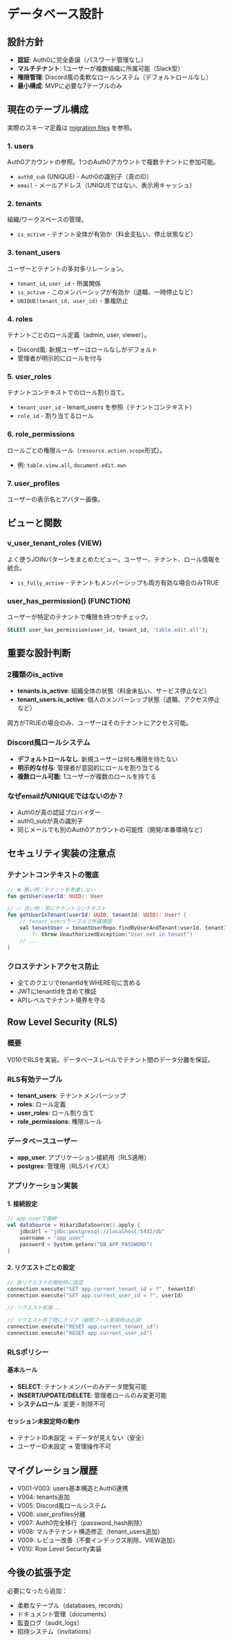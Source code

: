 # データベース設計

## 設計方針

- **認証**: Auth0に完全委譲（パスワード管理なし）
- **マルチテナント**: 1ユーザーが複数組織に所属可能（Slack型）
- **権限管理**: Discord風の柔軟なロールシステム（デフォルトロールなし）
- **最小構成**: MVPに必要な7テーブルのみ

## 現在のテーブル構成

実際のスキーマ定義は [migration files](../../../backend/src/main/resources/db/migration/) を参照。

### 1. users
Auth0アカウントの参照。1つのAuth0アカウントで複数テナントに参加可能。
- `auth0_sub` (UNIQUE) - Auth0の識別子（真のID）
- `email` - メールアドレス（UNIQUEではない、表示用キャッシュ）

### 2. tenants  
組織/ワークスペースの管理。
- `is_active` - テナント全体が有効か（料金支払い、停止状態など）

### 3. tenant_users
ユーザーとテナントの多対多リレーション。
- `tenant_id`, `user_id` - 所属関係
- `is_active` - このメンバーシップが有効か（退職、一時停止など）
- `UNIQUE(tenant_id, user_id)` - 重複防止

### 4. roles
テナントごとのロール定義（admin, user, viewer）。
- Discord風: 新規ユーザーはロールなしがデフォルト
- 管理者が明示的にロールを付与

### 5. user_roles
テナントコンテキストでのロール割り当て。
- `tenant_user_id` - tenant_users を参照（テナントコンテキスト）
- `role_id` - 割り当てるロール

### 6. role_permissions
ロールごとの権限ルール（`resource.action.scope`形式）。
- 例: `table.view.all`, `document.edit.own`

### 7. user_profiles
ユーザーの表示名とアバター画像。

## ビューと関数

### v_user_tenant_roles (VIEW)
よく使うJOINパターンをまとめたビュー。ユーザー、テナント、ロール情報を統合。
- `is_fully_active` - テナントもメンバーシップも両方有効な場合のみTRUE

### user_has_permission() (FUNCTION)
ユーザーが特定のテナントで権限を持つかチェック。
```sql
SELECT user_has_permission(user_id, tenant_id, 'table.edit.all');
```

## 重要な設計判断

### 2種類のis_active
- **tenants.is_active**: 組織全体の状態（料金未払い、サービス停止など）
- **tenant_users.is_active**: 個人のメンバーシップ状態（退職、アクセス停止など）

両方がTRUEの場合のみ、ユーザーはそのテナントにアクセス可能。

### Discord風ロールシステム
- **デフォルトロールなし**: 新規ユーザーは何も権限を持たない
- **明示的な付与**: 管理者が意図的にロールを割り当てる
- **複数ロール可能**: 1ユーザーが複数のロールを持てる

### なぜemailがUNIQUEではないのか？
- Auth0が真の認証プロバイダー
- auth0_subが真の識別子
- 同じメールでも別のAuth0アカウントの可能性（開発/本番環境など）

## セキュリティ実装の注意点

### テナントコンテキストの徹底
```kotlin
// ❌ 悪い例：テナントを考慮しない
fun getUser(userId: UUID): User

// ✅ 良い例：常にテナントコンテキスト
fun getUserInTenant(userId: UUID, tenantId: UUID): User? {
    // tenant_usersテーブルで所属確認
    val tenantUser = tenantUserRepo.findByUserAndTenant(userId, tenantId)
        ?: throw UnauthorizedException("User not in tenant")
    // ...
}
```

### クロステナントアクセス防止
- 全てのクエリでtenantIdをWHERE句に含める
- JWTにtenantIdを含めて検証
- APIレベルでテナント境界を守る

## Row Level Security (RLS)

### 概要
V010でRLSを実装。データベースレベルでテナント間のデータ分離を保証。

### RLS有効テーブル
- **tenant_users**: テナントメンバーシップ
- **roles**: ロール定義
- **user_roles**: ロール割り当て
- **role_permissions**: 権限ルール

### データベースユーザー
- **app_user**: アプリケーション接続用（RLS適用）
- **postgres**: 管理用（RLSバイパス）

### アプリケーション実装

#### 1. 接続設定
```kotlin
// app_userで接続
val dataSource = HikariDataSource().apply {
    jdbcUrl = "jdbc:postgresql://localhost:5432/db"
    username = "app_user"
    password = System.getenv("DB_APP_PASSWORD")
}
```

#### 2. リクエストごとの設定
```kotlin
// 各リクエストの開始時に設定
connection.execute("SET app.current_tenant_id = ?", tenantId)
connection.execute("SET app.current_user_id = ?", userId)

// リクエスト処理...

// リクエスト終了時にクリア（接続プール使用時は必須）
connection.execute("RESET app.current_tenant_id")
connection.execute("RESET app.current_user_id")
```

### RLSポリシー

#### 基本ルール
- **SELECT**: テナントメンバーのみデータ閲覧可能
- **INSERT/UPDATE/DELETE**: 管理者ロールのみ変更可能
- **システムロール**: 変更・削除不可

#### セッション未設定時の動作
- テナントID未設定 → データが見えない（安全）
- ユーザーID未設定 → 管理操作不可

## マイグレーション履歴

- V001-V003: users基本構造とAuth0連携
- V004: tenants追加
- V005: Discord風ロールシステム
- V006: user_profiles分離
- V007: Auth0完全移行（password_hash削除）
- V008: マルチテナント構造修正（tenant_users追加）
- V009: レビュー改善（不要インデックス削除、VIEW追加）
- V010: Row Level Security実装

## 今後の拡張予定

必要になったら追加：
- 柔軟なテーブル（databases, records）
- ドキュメント管理（documents）
- 監査ログ（audit_logs）
- 招待システム（invitations）